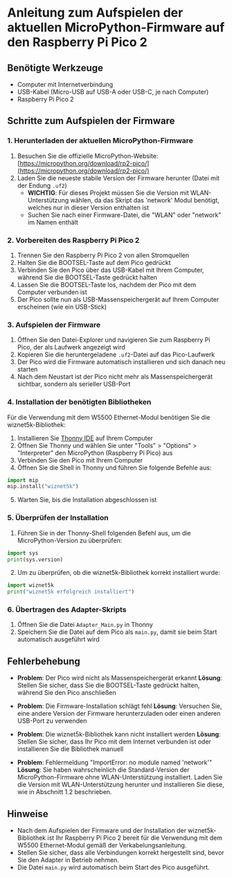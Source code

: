 # Anleitung zum Aufspielen der aktuellen MicroPython-Firmware auf den Raspberry Pi Pico 2

## Benötigte Werkzeuge
- Computer mit Internetverbindung
- USB-Kabel (Micro-USB auf USB-A oder USB-C, je nach Computer)
- Raspberry Pi Pico 2

## Schritte zum Aufspielen der Firmware

### 1. Herunterladen der aktuellen MicroPython-Firmware

1. Besuchen Sie die offizielle MicroPython-Website: [https://micropython.org/download/rp2-pico/](https://micropython.org/download/rp2-pico/)
2. Laden Sie die neueste stabile Version der Firmware herunter (Datei mit der Endung `.uf2`)
   - **WICHTIG**: Für dieses Projekt müssen Sie die Version mit WLAN-Unterstützung wählen, da das Skript das 'network' Modul benötigt, welches nur in dieser Version enthalten ist
   - Suchen Sie nach einer Firmware-Datei, die "WLAN" oder "network" im Namen enthält

### 2. Vorbereiten des Raspberry Pi Pico 2

1. Trennen Sie den Raspberry Pi Pico 2 von allen Stromquellen
2. Halten Sie die BOOTSEL-Taste auf dem Pico gedrückt
3. Verbinden Sie den Pico über das USB-Kabel mit Ihrem Computer, während Sie die BOOTSEL-Taste gedrückt halten
4. Lassen Sie die BOOTSEL-Taste los, nachdem der Pico mit dem Computer verbunden ist
5. Der Pico sollte nun als USB-Massenspeichergerät auf Ihrem Computer erscheinen (wie ein USB-Stick)

### 3. Aufspielen der Firmware

1. Öffnen Sie den Datei-Explorer und navigieren Sie zum Raspberry Pi Pico, der als Laufwerk angezeigt wird
2. Kopieren Sie die heruntergeladene `.uf2`-Datei auf das Pico-Laufwerk
3. Der Pico wird die Firmware automatisch installieren und sich danach neu starten
4. Nach dem Neustart ist der Pico nicht mehr als Massenspeichergerät sichtbar, sondern als serieller USB-Port

### 4. Installation der benötigten Bibliotheken

Für die Verwendung mit dem W5500 Ethernet-Modul benötigen Sie die wiznet5k-Bibliothek:

1. Installieren Sie [Thonny IDE](https://thonny.org/) auf Ihrem Computer
2. Öffnen Sie Thonny und wählen Sie unter "Tools" > "Options" > "Interpreter" den MicroPython (Raspberry Pi Pico) aus
3. Verbinden Sie den Pico mit Ihrem Computer
4. Öffnen Sie die Shell in Thonny und führen Sie folgende Befehle aus:

```python
import mip
mip.install("wiznet5k")
```

5. Warten Sie, bis die Installation abgeschlossen ist

### 5. Überprüfen der Installation

1. Führen Sie in der Thonny-Shell folgenden Befehl aus, um die MicroPython-Version zu überprüfen:

```python
import sys
print(sys.version)
```

2. Um zu überprüfen, ob die wiznet5k-Bibliothek korrekt installiert wurde:

```python
import wiznet5k
print("wiznet5k erfolgreich installiert")
```

### 6. Übertragen des Adapter-Skripts

1. Öffnen Sie die Datei `Adapter_Main.py` in Thonny
2. Speichern Sie die Datei auf dem Pico als `main.py`, damit sie beim Start automatisch ausgeführt wird

## Fehlerbehebung

- **Problem**: Der Pico wird nicht als Massenspeichergerät erkannt
  **Lösung**: Stellen Sie sicher, dass Sie die BOOTSEL-Taste gedrückt halten, während Sie den Pico anschließen

- **Problem**: Die Firmware-Installation schlägt fehl
  **Lösung**: Versuchen Sie, eine andere Version der Firmware herunterzuladen oder einen anderen USB-Port zu verwenden

- **Problem**: Die wiznet5k-Bibliothek kann nicht installiert werden
  **Lösung**: Stellen Sie sicher, dass Ihr Pico mit dem Internet verbunden ist oder installieren Sie die Bibliothek manuell

- **Problem**: Fehlermeldung "ImportError: no module named 'network'"
  **Lösung**: Sie haben wahrscheinlich die Standard-Version der MicroPython-Firmware ohne WLAN-Unterstützung installiert. Laden Sie die Version mit WLAN-Unterstützung herunter und installieren Sie diese, wie in Abschnitt 1.2 beschrieben.

## Hinweise

- Nach dem Aufspielen der Firmware und der Installation der wiznet5k-Bibliothek ist Ihr Raspberry Pi Pico 2 bereit für die Verwendung mit dem W5500 Ethernet-Modul gemäß der Verkabelungsanleitung.
- Stellen Sie sicher, dass alle Verbindungen korrekt hergestellt sind, bevor Sie den Adapter in Betrieb nehmen.
- Die Datei `main.py` wird automatisch beim Start des Pico ausgeführt.
